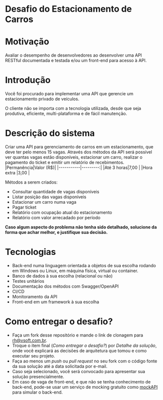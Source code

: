 # **Desafio do Estacionamento de Carros**

# Motivação
Avaliar o desempenho de desenvolvedores ao desenvolver uma API RESTful documentada e testada e/ou um front-end para acesso à API.

# Introdução 
Você foi procurado para implementar uma API que gerencie um estacionamento privado de veículos.

O cliente não se importa com a tecnologia utilizada, desde que seja produtiva, eficiente, multi-plataforma e de fácil manutenção.

# Descrição do sistema
Criar uma API para gerenciamento de carros em um estacionamento, que deve ter pelo menos 15 vagas.
Através dos métodos da API será possível ver quantas vagas estão disponíveis, estacionar um carro, realizar o pagamento do ticket e emitir um relatório de recebimentos.
|Permanência|Valor (R$)|
|-----------|---------:|
|Até 3 horas|7,00      |
|Hora extra |3,00      |

Métodos a serem criados:
- Consultar quantidade de vagas disponíveis
- Listar posição das vagas disponíveis
- Estacionar um carro numa vaga
- Pagar ticket
- Relatório com ocupação atual do estacionamento
- Relatório com valor arrecadado por período

**Caso algum aspecto do problema não tenha sido detalhado, solucione da forma que achar melhor, e justifique sua decisão.**

# Tecnologias
- Back-end numa linguagem orientada a objetos de sua escolha rodando em Windows ou Linux, em máquina física, virtual ou container.
- Banco de dados à sua escolha (relacional ou não)
- Testes unitários
- Documentação dos métodos com Swagger/OpenAPI
- CI/CD
- Monitoramento da API
- Front-end em um framework à sua escolha

# Como entregar o desafio?
- Faça um fork desse repositório e mande o link de clonagem para rh@vsoft.com.br.
- Troque o item final (*Como entregar o desafio?*) por *Detalhe da solução*, onde você explicará as decisões de arquitetura que tomou e como executar seu projeto.
- Faça ao menos um *push* ou *pull request* no seu fork com o código fonte da sua solução até a data solicitada por e-mail.
- Caso seja selecionado, você será convocado para apresentar sua solução presencialmente.
- Em caso de vaga de front-end, e que não se tenha conhecimento de back-end, pode-se usar um serviço de mocking gratuito como [mockAPI](https://www.mockapi.io) para simular o back-end.